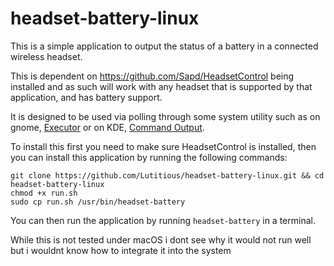 # headset-battery-linux
This is a simple application to output the status of a battery in a connected wireless headset.

This is dependent on https://github.com/Sapd/HeadsetControl being installed and as such will work with any headset that is supported by that application, and has battery support.

It is designed to be used via polling through some system utility such as on gnome, [Executor](https://extensions.gnome.org/extension/2932/executor/) or on KDE, [Command Output](https://github.com/Zren/plasma-applet-commandoutput).

To install this first you need to make sure HeadsetControl is installed, then you can install this application by running the following commands:

    git clone https://github.com/Lutitious/headset-battery-linux.git && cd headset-battery-linux
    chmod +x run.sh
    sudo cp run.sh /usr/bin/headset-battery

You can then run the application by running `headset-battery` in a terminal.

While this is not tested under macOS i dont see why it would not run well but i wouldnt know how to integrate it into the system
